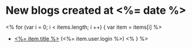 New blogs created at <%= date %>
===

<% for (var i = 0; i < items.length; i ++) {
  var item = items[i]
%>
- [<%= item.title %>](<%= item.html_url %>) (<%= item.user.login %>)
<% } %>